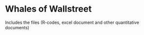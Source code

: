 # Whales of Wallstreet
Includes the files (R-codes, excel document and other quantitative documents)
